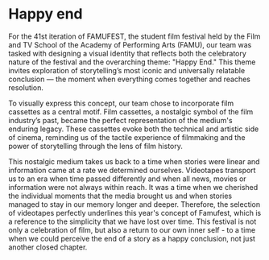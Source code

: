 # Happy end
For the 41st iteration of FAMUFEST, the student film festival held by the Film and TV School of the Academy of Performing Arts (FAMU), our team was tasked with designing a visual identity that reflects both the celebratory nature of the festival and the overarching theme: "Happy End." This theme invites exploration of storytelling’s most iconic and universally relatable conclusion — the moment when everything comes together and reaches resolution.

To visually express this concept, our team chose to incorporate film cassettes as a central motif. Film cassettes, a nostalgic symbol of the film industry’s past, became the perfect representation of the medium's enduring legacy. These cassettes evoke both the technical and artistic side of cinema, reminding us of the tactile experience of filmmaking and the power of storytelling through the lens of film history.

This nostalgic medium takes us back to a time when stories were linear and information came at a rate we determined ourselves. Videotapes transport us to an era when time passed differently and when all news, movies or information were not always within reach. It was a time when we cherished the individual moments that the media brought us and when stories managed to stay in our memory longer and deeper. Therefore, the selection of videotapes perfectly underlines this year's concept of Famufest, which is a reference to the simplicity that we have lost over time. This festival is not only a celebration of film, but also a return to our own inner self - to a time when we could perceive the end of a story as a happy conclusion, not just another closed chapter.


